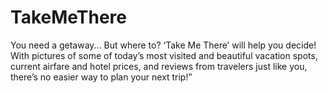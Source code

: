 # TakeMeThere
You need a getaway... But where to? ‘Take Me There’ will help you decide! With pictures of some of today’s most visited and beautiful vacation spots, current airfare and hotel prices, and reviews from travelers just like you, there’s no easier way to plan your next trip!”
